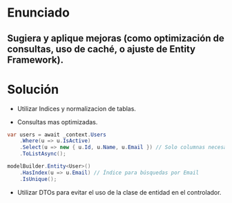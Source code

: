 # Enunciado

## Sugiera y aplique mejoras (como optimización de consultas, uso de caché, o ajuste de Entity Framework).

# Solución

- Utilizar Indices y normalizacion de tablas.

- Consultas mas optimizadas.

```csharp
var users = await _context.Users
    .Where(u => u.IsActive)
    .Select(u => new { u.Id, u.Name, u.Email }) // Solo columnas necesarias
    .ToListAsync();
```

```csharp
modelBuilder.Entity<User>()
    .HasIndex(u => u.Email) // Índice para búsquedas por Email
    .IsUnique();
```

- Utilizar DTOs para evitar el uso de la clase de entidad en el controlador.


